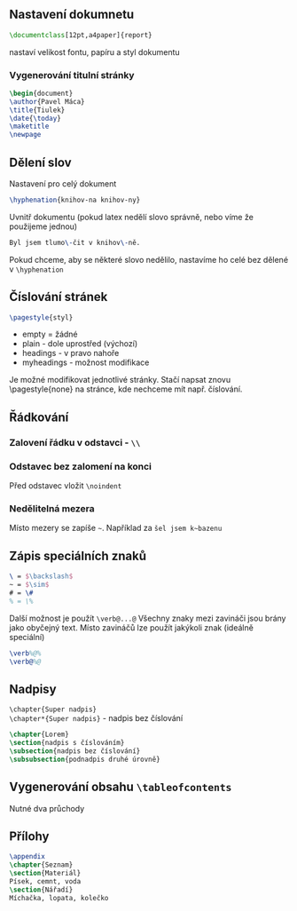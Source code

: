 ## Nastavení dokumnetu
```latex
\documentclass[12pt,a4paper]{report}
```

nastaví velikost fontu, papíru a styl dokumentu

### Vygenerování titulní stránky
```latex
\begin{document} 
\author{Pavel Máca}
\title{Tiulek}
\date{\today}
\maketitle
\newpage
```

## Dělení slov
Nastavení pro celý dokument
```latex
\hyphenation{knihov-na knihov-ny}
```

Uvnitř dokumentu (pokud latex nedělí slovo správně, nebo víme že použijeme jednou)

```latex
Byl jsem tlumo\-čit v knihov\-ně.
```


Pokud chceme, aby  se některé slovo nedělilo, nastavíme ho celé bez dělené v `\hyphenation`

## Číslování stránek
```latex
\pagestyle{styl}

```

- empty = žádné
- plain - dole uprostřed (výchozí)
- headings - v pravo nahoře
- myheadings - možnost modifikace

Je možné modifikovat jednotlivé stránky.
Stačí napsat znovu \pagestyle{none} na stránce, kde nechceme mít např. číslování.

## Řádkování
### Zalovení řádku v odstavci - `\\`

### Odstavec bez zalomení na konci
Před odstavec vložit `\noindent`

### Nedělitelná mezera 
Místo mezery se zapíše `~`.
Například za  `šel jsem k~bazenu`


## Zápis speciálních znaků
```latex
\ = $\backslash$
~ = $\sim$
# = \#
% = \%
```

Další možnost je použít `\verb@...@`
Všechny znaky mezi zavináči jsou brány jako obyčejný text.
Místo zavináčů lze použít jakýkoli znak (ideálně speciální)
```latex
\verb%@%
\verb@%@
```

## Nadpisy
`\chapter{Super nadpis}`  
`\chapter*{Super nadpis}` - nadpis bez číslování

```latex
\chapter{Lorem}
\section{nadpis s číslováním}
\subsection{nadpis bez číslování}
\subsubsection{podnadpis druhé úrovně}
```

## Vygenerování obsahu `\tableofcontents`
Nutné dva průchody

## Přílohy
```latex
\appendix
\chapter{Seznam}
\section{Materiál}
Písek, cemnt, voda
\section{Nářadí}
Míchačka, lopata, kolečko
```
